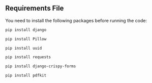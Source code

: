 ## Requirements File
You need to install the following packages before running the code:
```sh
pip install django

pip install Pillow

pip install uuid

pip install requests

pip install django-crispy-forms

pip install pdfkit
```



